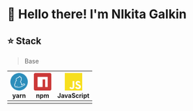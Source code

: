 # 👋 Hello there! I'm NIkita Galkin


## ⭐ Stack 
> Base

| <img src="./yarn-color.svg" width="40px" height="40px"><br><span>yarn</span> | <img src="./npm-color.svg" width="40px" height="40px"><br><span>npm</span> | <img src="./javascript-color.svg" width="40px" height="40px"><br><span>JavaScript</span> |
| --- | --- | --- |
|     |     |     |



